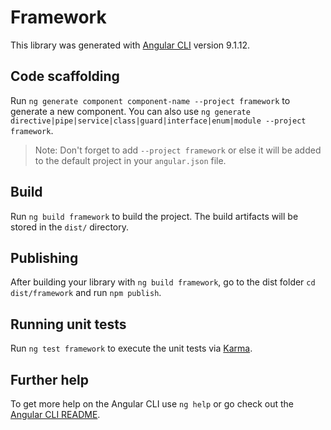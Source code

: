 # Framework

This library was generated with [Angular CLI](https://github.com/angular/angular-cli) version 9.1.12.

## Code scaffolding

Run `ng generate component component-name --project framework` to generate a new component. You can also use `ng generate directive|pipe|service|class|guard|interface|enum|module --project framework`.
> Note: Don't forget to add `--project framework` or else it will be added to the default project in your `angular.json` file. 

## Build

Run `ng build framework` to build the project. The build artifacts will be stored in the `dist/` directory.

## Publishing

After building your library with `ng build framework`, go to the dist folder `cd dist/framework` and run `npm publish`.

## Running unit tests

Run `ng test framework` to execute the unit tests via [Karma](https://karma-runner.github.io).

## Further help

To get more help on the Angular CLI use `ng help` or go check out the [Angular CLI README](https://github.com/angular/angular-cli/blob/master/README.md).
